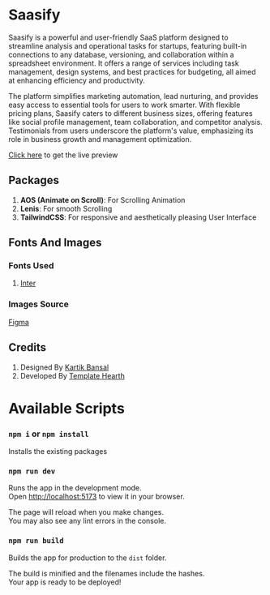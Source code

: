 # Saasify

Saasify is a powerful and user-friendly SaaS platform designed to streamline analysis and operational tasks for startups, featuring built-in connections to any database, versioning, and collaboration within a spreadsheet environment. It offers a range of services including task management, design systems, and best practices for budgeting, all aimed at enhancing efficiency and productivity.

The platform simplifies marketing automation, lead nurturing, and provides easy access to essential tools for users to work smarter. With flexible pricing plans, Saasify caters to different business sizes, offering features like social profile management, team collaboration, and competitor analysis. Testimonials from users underscore the platform's value, emphasizing its role in business growth and management optimization.

[Click here](https://saasify-shakib.netlify.app/) to get the live preview

## Packages

1. **AOS (Animate on Scroll)**: For Scrolling Animation
2. **Lenis**: For smooth Scrolling
3. **TailwindCSS**: For responsive and aesthetically pleasing User Interface

## Fonts And Images

### Fonts Used

1. [Inter](https://fonts.googleapis.com/css2?family=Inter:wght@100;200;300;400;500;600;700;800;900&display=swap)

### Images Source

[Figma](<https://www.figma.com/file/5Qocnzgr3m9770W0Z1nPHy/Landing-Page-UI-Kit-(Community)?type=design&node-id=521-161&mode=design&t=s29XLWpTp2uGdPUk-0>)

## Credits

1. Designed By [Kartik Bansal](<https://www.figma.com/file/5Qocnzgr3m9770W0Z1nPHy/Landing-Page-UI-Kit-(Community)?type=design&node-id=530-160&mode=design&t=7YuBkm5IBDEv7g8R-0>)
2. Developed By [Template Hearth](https://www.facebook.com/templatehearth)

# Available Scripts

### `npm i` or `npm install`

Installs the existing packages

### `npm run dev`

Runs the app in the development mode.\
Open [http://localhost:5173](http://localhost:5173) to view it in your browser.

The page will reload when you make changes.\
You may also see any lint errors in the console.

### `npm run build`

Builds the app for production to the `dist` folder.

The build is minified and the filenames include the hashes.\
Your app is ready to be deployed!
